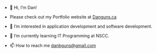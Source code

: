 - 👋 Hi, I’m Dan!
- Please check out my Portfolio website at [Danguns.ca](https://danguns.ca/)
- 👀 I’m interested in application development and software development.
- 🌱 I’m currently learning IT Programming at NSCC.

- 📫 How to reach me danbguns@gmail.com

<!---
dgunzy/dgunzy is a ✨ special ✨ repository because its `README.md` (this file) appears on your GitHub profile.
You can click the Preview link to take a look at your changes.
--->
